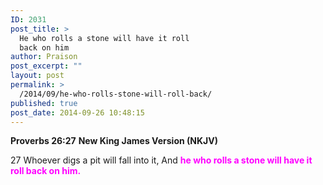 ```yaml
---
ID: 2031
post_title: >
  He who rolls a stone will have it roll
  back on him
author: Praison
post_excerpt: ""
layout: post
permalink: >
  /2014/09/he-who-rolls-stone-will-roll-back/
published: true
post_date: 2014-09-26 10:48:15
---
```

<strong>Proverbs 26:27</strong>
<strong> New King James Version (NKJV)</strong>

27 Whoever digs a pit will fall into it,
And <span style="color: #ff00ff;"><strong>he who rolls a stone will have it roll back on him.</strong></span>